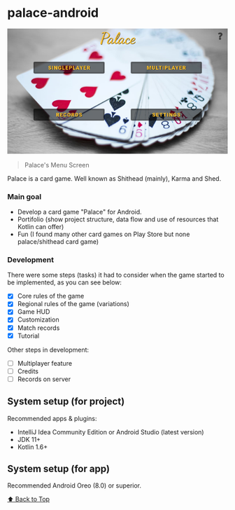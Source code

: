 # palace-android

<img src="menu_screen.png" alt="menu screen">

> Palace's Menu Screen

Palace is a card game. Well known as Shithead (mainly), Karma and Shed.

### Main goal

- Develop a card game "Palace" for Android.
- Portifolio (show project structure, data flow and use of resources that Kotlin can offer)
- Fun (I found many other card games on Play Store but none palace/shithead card game)

### Development

There were some steps (tasks) it had to consider when the game started to be implemented, as you can see below:
- [x] Core rules of the game
- [x] Regional rules of the game (variations)
- [x] Game HUD
- [x] Customization
- [x] Match records
- [x] Tutorial

Other steps in development:
- [ ] Multiplayer feature
- [ ] Credits
- [ ] Records on server

## System setup (for project)

Recommended apps & plugins:
* IntelliJ Idea Community Edition or Android Studio (latest version)
* JDK 11+
* Kotlin 1.6+

## System setup (for app)

Recommended Android Oreo (8.0) or superior.



[⬆ Back to Top](#palace-android)<br>
